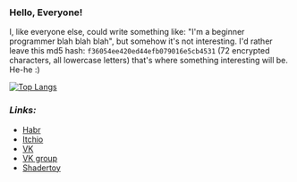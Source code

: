 ### Hello, Everyone!

I, like everyone else, could write something like: "I'm a beginner programmer blah blah blah", but somehow it's not interesting. I'd rather leave this md5 hash: ```f36054ee420ed44efb079016e5cb4531``` (72 encrypted characters, all lowercase letters) that's where something interesting will be. He-he :)

[![Top Langs](https://github-readme-stats.vercel.app/api/top-langs/?username=Mihahanya&layout=compact)](https://github.com/anuraghazra/github-readme-stats)

### *Links:*

* [Habr](https://habr.com/ru/users/Mihahanya)
* [Itchio](https://mihas-games.itch.io)
* [VK](https://vk.com/pelmeennii)
* [VK group](https://vk.com/mihasgames)
* [Shadertoy](https://www.shadertoy.com/user/Mihaha)

